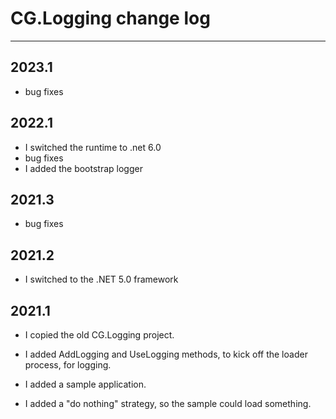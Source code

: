 # CG.Logging change log
---

## 2023.1

* bug fixes

## 2022.1

* I switched the runtime to .net 6.0
* bug fixes
* I added the bootstrap logger

## 2021.3

* bug fixes

## 2021.2

* I switched to the .NET 5.0 framework

## 2021.1

* I copied the old CG.Logging project.

* I added AddLogging and UseLogging methods, to kick off the loader process, for logging.

* I added a sample application.

* I added a "do nothing" strategy, so the sample could load something.




